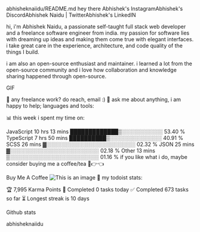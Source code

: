 abhisheknaiidu/README.md
hey there 
Abhishek's InstagramAbhishek's DiscordAbhishek Naidu | TwitterAbhishek's LinkedIN



hi, i'm Abhishek Naidu, a passionate self-taught full stack web developer and a freelance software engineer from india. my passion for software lies with dreaming up ideas and making them come true with elegant interfaces. i take great care in the experience, architecture, and code quality of the things I build.

i am also an open-source enthusiast and maintainer. i learned a lot from the open-source community and i love how collaboration and knowledge sharing happened through open-source.

GIF

💼 any freelance work? do reach, email :)
💬 ask me about anything, i am happy to help;
languages and tools:

         

📊 this week i spent my time on:

JavaScript   10 hrs 13 mins  █████████████▒░░░░░░░░░░░   53.40 %
TypeScript   7 hrs 50 mins   ██████████▒░░░░░░░░░░░░░░   40.91 %
SCSS         26 mins         ▓░░░░░░░░░░░░░░░░░░░░░░░░   02.32 %
JSON         25 mins         ▓░░░░░░░░░░░░░░░░░░░░░░░░   02.18 %
Other        13 mins         ▒░░░░░░░░░░░░░░░░░░░░░░░░   01.16 %
if you like what i do, maybe consider buying me a coffee/tea 🥺👉👈

Buy Me A Coffee
![This is an image](https://myoctocat.com/assets/images/base-octocat.svg)
🚧 my todoist stats:

🏆 7,995 Karma Points
🌸 Completed 0 tasks today
✅ Completed 673 tasks so far
⏳ Longest streak is 10 days

Github stats

abhisheknaiidu

